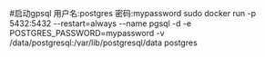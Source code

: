 #启动gpsql 用户名:postgres  密码:mypassword
sudo docker run -p 5432:5432 --restart=always --name pgsql -d -e POSTGRES_PASSWORD=mypassword -v /data/postgresql:/var/lib/postgresql/data  postgres